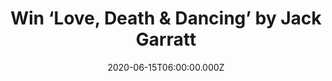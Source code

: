 ---
campaign-uuid: "c-bb2e2cca-3e33-4795-a215-6405e26aa759"
type: "Competition"
category: "Music"
date: "2020-06-15T06:00:00.000Z"
end-date: "2020-07-15T23:59:00.000Z"
disable-form: false
is_promoted: false
has_entry_page: true
title: "Win ‘Love, Death & Dancing’ by Jack Garratt"
competition-description: "<p>We are giving away the second studio album by the British\
  \ singer-songwriter Jack Garratt. ‘Love, Death & Dancing’ is a kaleidoscopic celebration\
  \ of self-acceptance and the follow up to his 2016 debut album ‘Phase’. This brand\
  \ new record features the single ‘Time’, which premiered as the 'Hottest Record'\
  \ on Annie Mac's Future Sounds show on BBC Radio 1.</p>\n<p>Are you ready for what’\
  s coming next? Click below for a chance to win.</p>\n"
hero-header: "Win ‘Love, Death & Dancing’ by Jack Garratt"
terms-confirmation: "N/A"
banner-img: "https://assets.expresslyapp.com/asset-b9f6d464-9ae2-465d-9ca8-ef0de79f5232.jpg"
logo-left-href: "aaa.nme.com"
logo-left-image: "https://assets.expresslyapp.com/asset-3ba526c3-370d-4cb4-a315-c979d4867c0e.jpg"
logo-left-title: "NME AAA"
bg-image-hero: "https://assets.expresslyapp.com/asset-192fdb5e-edf9-4bb9-8d43-35fee53b8386.jpg"
bg-image-first: "https://assets.expresslyapp.com/asset-cd942974-438f-46c9-946a-b09caebece88.jpg"
section1-content: "<p>’Love, Death & Dancing’ is a shrine to Garratt’s survival from\
  \ a bleak period of crippling anxiety and creative hindrance during which he scrapped\
  \ an album’s worth of material. His new record is a kaleidoscopic celebration of\
  \ self-acceptance. As Garratt sings on ‘Doctor Please’: “It’s fine not to be OK”\
  </p>\n<p>Think no more and enter below for a chance to win his new record now.</p>\n"
entry-title: "Win ‘Love, Death & Dancing’ by Jack Garratt"
entry-content: "<p>Enter the draw to win ‘Love, Death &amp; Dancing’ by Jack Garratt\
  \ by completing the form below before 23:59 on the 15th of July 2020.</p>\n"
has-winner: true
winner-title: "CONGRATULATIONS to Chris J. who won  ‘Love, Death & Dancing’ by Jack\
  \ Garratt"
winner-banner: "https://assets.expresslyapp.com/asset-d02dd881-f454-4fb0-8ea2-b482f55fb1fc.jpg"
prize-description: "‘Love, Death & Dancing’ by Jack Garratt"
special-conditions: "Multiple entries are allowed up to one every day.\r\n\r\nThis\
  \ competition is also available on: https://club.expressly.io/competitions/jack-garratt-new-album"
country-restrictions:
- "GB"
---